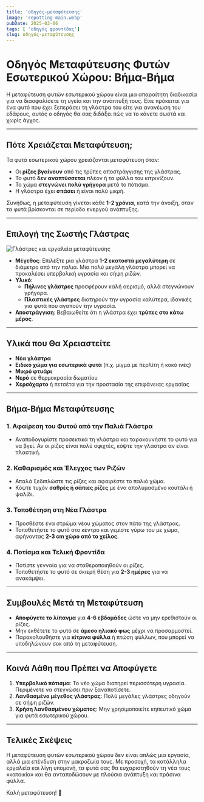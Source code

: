 ```yaml
---
title: 'οδηγός-μεταφύτευσης'
image: 'repotting-main.webp'
pubDate: 2025-03-06
tags: [ 'οδηγός φροντίδας']
slug: οδηγός-μεταφύτευσης
---
```



# Οδηγός Μεταφύτευσης Φυτών Εσωτερικού Χώρου: Βήμα-Βήμα


Η μεταφύτευση φυτών εσωτερικού χώρου είναι μια απαραίτητη διαδικασία για να διασφαλίσετε τη υγεία και την ανάπτυξή τους. Είτε πρόκειται για ένα φυτό που έχει ξεπεράσει τη γλάστρα του είτε για ανανέωση του εδάφους, αυτός ο οδηγός θα σας διδάξει πώς να το κάνετε σωστά και χωρίς άγχος.

---

## Πότε Χρειάζεται Μεταφύτευση;

Τα φυτά εσωτερικού χώρου χρειάζονται μεταφύτευση όταν:
- Οι **ρίζες βγαίνουν** από τις τρύπες αποστράγγισης της γλάστρας.
- Το φυτό **δεν αναπτύσσεται** πλέον ή τα φύλλα του κιτρινίζουν.
- Το χώμα **στεγνώνει πολύ γρήγορα** μετά το πότισμα.
- Η γλάστρα έχει **σπάσει** ή είναι πολύ μικρή.

Συνήθως, η μεταφύτευση γίνεται κάθε **1-2 χρόνια**, κατά την άνοιξη, όταν τα φυτά βρίσκονται σε περίοδο ενεργού ανάπτυξης.

---

## Επιλογή της Σωστής Γλάστρας

![Γλάστρες και εργαλεία μεταφύτευσης](https://res.cloudinary.com/lamkos/image/upload/v1741267080/fytaentos/repotting-guide/repotting-tools_mmwoo3.webp)

- **Μέγεθος**: Επιλέξτε μια γλάστρα **1-2 εκατοστά μεγαλύτερη** σε διάμετρο από την παλιά. Μια πολύ μεγάλη γλάστρα μπορεί να προκαλέσει υπερβολική υγρασία και σήψη ριζών.
- **Υλικό**: 
  - **Πήλινες γλάστρες** προσφέρουν καλή αερισμό, αλλά στεγνώνουν γρήγορα.
  - **Πλαστικές γλάστρες** διατηρούν την υγρασία καλύτερα, ιδανικές για φυτά που αγαπούν την υγρασία.
- **Αποστράγγιση**: Βεβαιωθείτε ότι η γλάστρα έχει **τρύπες στο κάτω μέρος**.

---

## Υλικά που Θα Χρειαστείτε

- **Νέα γλάστρα**
- **Ειδικό χώμα για εσωτερικά φυτά** (π.χ. μίγμα με περλίτη ή κοκό ινές)
- **Μικρό φτυάρι**  
- **Νερό** σε θερμοκρασία δωματίου
- **Χερσόχαρτο** ή πετσέτα για την προστασία της επιφάνειας εργασίας

---

## Βήμα-Βήμα Μεταφύτευσης

### 1. Αφαίρεση του Φυτού από την Παλιά Γλάστρα
- Αναποδογυρίστε προσεκτικά τη γλάστρα και ταρακουνήστε το φυτό για να βγεί. Αν οι ρίζες είναι πολύ σφιχτές, κόψτε την γλάστρα αν είναι πλαστική.

### 2. Καθαρισμός και Έλεγχος των Ριζών
- Απαλά ξεδιπλώστε τις ρίζες και αφαιρέστε το παλιό χώμα.
- Κόψτε τυχόν **σαθρές ή σάπιες ρίζες** με ένα απολυμασμένο κουτάλι ή ψαλίδι.

### 3. Τοποθέτηση στη Νέα Γλάστρα
- Προσθέστε ένα στρώμα νέου χώματος στον πάτο της γλάστρας.
- Τοποθετήστε το φυτό στο κέντρο και γεμίστε γύρω του με χώμα, αφήνοντας **2-3 cm χώρο από το χείλος**.

### 4. Ποτίσμα και Τελική Φροντίδα
- Ποτίστε γενναία για να σταθεροποιηθούν οι ρίζες.
- Τοποθετήστε το φυτό σε σκιερή θέση για **2-3 ημέρες** για να ανακάμψει.


---

## Συμβουλές Μετά τη Μεταφύτευση

- **Αποφύγετε το λίπανμα** για **4-6 εβδομάδες** ώστε να μην ερεθιστούν οι ρίζες.
- Μην εκθέτετε το φυτό σε **άμεσο ηλιακό φως** μέχρι να προσαρμοστεί.
- Παρακολουθήστε για **κίτρινα φύλλα** ή πτώση φύλλων, που μπορεί να υποδηλώνουν σοκ από τη μεταφύτευση.

---

## Κοινά Λάθη που Πρέπει να Αποφύγετε

1. **Υπερβολικό πότισμα**: Το νέο χώμα διατηρεί περισσότερη υγρασία. Περιμένετε να στεγνώσει πριν ξαναποτίσετε.
2. **Λανθασμένο μέγεθος γλάστρας**: Πολύ μεγάλες γλάστρες οδηγούν σε σήψη ριζών.
3. **Χρήση λανθασμένου χώματος**: Μην χρησιμοποιείτε κηπευτικό χώμα για φυτά εσωτερικού χώρου.

---

## Τελικές Σκέψεις

Η μεταφύτευση φυτών εσωτερικού χώρου δεν είναι απλώς μια εργασία, αλλά μια επένδυση στην μακροζωία τους. Με προσοχή, τα κατάλληλα εργαλεία και λίγη υπομονή, τα φυτά σας θα ευχαριστηθούν τη νέα τους «κατοικία» και θα ανταποδώσουν με πλούσια ανάπτυξη και πράσινα φύλλα. 

Καλή μεταφύτευση! 🌿

